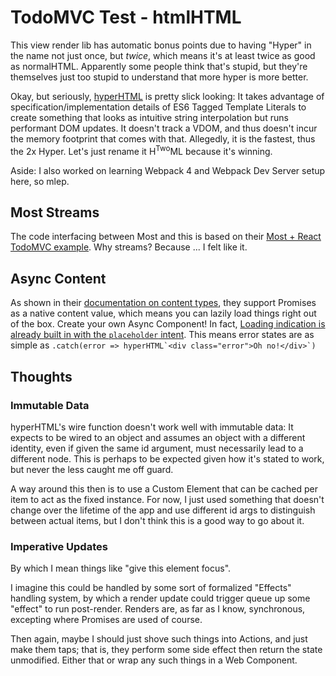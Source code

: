 TodoMVC Test - htmlHTML
=======================

This view render lib has automatic bonus points due to having "Hyper" in the name not just once, but _twice_, which means it's at least twice as good as normalHTML.  Apparently some people think that's stupid, but they're themselves just too stupid to understand that more hyper is more better.

Okay, but seriously, [hyperHTML](https://viperhtml.js.org/hyperhtml/documentation) is pretty slick looking: It takes advantage of specification/implementation details of ES6 Tagged Template Literals to create something that looks as intuitive string interpolation but runs performant DOM updates.  It doesn't track a VDOM, and thus doesn't incur the memory footprint that comes with that.  Allegedly, it is the fastest, thus the 2x Hyper.  Let's just rename it H<sup>Two</sup>ML because it's winning.

Aside: I also worked on learning Webpack 4 and Webpack Dev Server setup here, so mlep.



## Most Streams

The code interfacing between Most and this is based on their [Most + React TodoMVC example](https://github.com/briancavalier/mostcore-todomvc/blob/master/src/index.js).  Why streams?  Because ... I felt like it.



## Async Content

As shown in their [documentation on content types](https://viperhtml.js.org/hyperhtml/documentation/?_sm_au_=iJVkjmLRRrNN23PR#essentials-8), they support Promises as a native content value, which means you can lazily load things right out of the box.  Create your own Async Component!  In fact, [Loading indication is already built in with the `placeholder` intent](https://viperhtml.js.org/hyperhtml/documentation/?_sm_au_=iJVkjmLRRrNN23PR#essentials-10).  This means error states are as simple as ``.catch(error => hyperHTML`<div class="error">Oh no!</div>`)``



## Thoughts


### Immutable Data

hyperHTML's wire function doesn't work well with immutable data: It expects to be wired to an object and assumes an object with a different identity, even if given the same id argument, must necessarily lead to a different node.  This is perhaps to be expected given how it's stated to work, but never the less caught me off guard.

A way around this then is to use a Custom Element that can be cached per item to act as the fixed instance.  For now, I just used something that doesn't change over the lifetime of the app and use different id args to distinguish between actual items, but I don't think this is a good way to go about it.


### Imperative Updates

By which I mean things like "give this element focus".

I imagine this could be handled by some sort of formalized "Effects" handling system, by which a render update could trigger queue up some "effect" to run post-render.  Renders are, as far as I know, synchronous, excepting where Promises are used of course.

Then again, maybe I should just shove such things into Actions, and just make them taps; that is, they perform some side effect then return the state unmodified.  Either that or wrap any such things in a Web Component.
